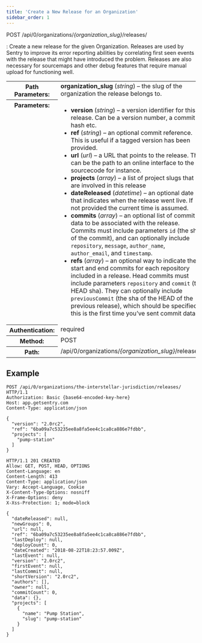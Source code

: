 ```yaml
---
title: 'Create a New Release for an Organization'
sidebar_order: 1
---
```


POST /api/0/organizations/_{organization_slug}_/releases/

: Create a new release for the given Organization. Releases are used by Sentry to improve its error reporting abilities by correlating first seen events with the release that might have introduced the problem. Releases are also necessary for sourcemaps and other debug features that require manual upload for functioning well.

  <table class="table"><tbody valign="top"><tr><th>Path Parameters:</th><td><strong>organization_slug</strong> (<em>string</em>) – the slug of the organization the release belongs to.</td></tr><tr><th>Parameters:</th><td><ul><li><strong>version</strong> (<em>string</em>) – a version identifier for this release. Can be a version number, a commit hash etc.</li><li><strong>ref</strong> (<em>string</em>) – an optional commit reference. This is useful if a tagged version has been provided.</li><li><strong>url</strong> (<em>url</em>) – a URL that points to the release. This can be the path to an online interface to the sourcecode for instance.</li><li><strong>projects</strong> (<em>array</em>) – a list of project slugs that are involved in this release</li><li><strong>dateReleased</strong> (<em>datetime</em>) – an optional date that indicates when the release went live. If not provided the current time is assumed.</li><li><strong>commits</strong> (<em>array</em>) – an optional list of commit data to be associated with the release. Commits must include parameters <code class="docutils literal">id</code> (the sha of the commit), and can optionally include <code class="docutils literal">repository</code>, <code class="docutils literal">message</code>, <code class="docutils literal">author_name</code>, <code class="docutils literal">author_email</code>, and <code class="docutils literal">timestamp</code>.</li><li><strong>refs</strong> (<em>array</em>) – an optional way to indicate the start and end commits for each repository included in a release. Head commits must include parameters <code class="docutils literal">repository</code> and <code class="docutils literal">commit</code> (the HEAD sha). They can optionally include <code class="docutils literal">previousCommit</code> (the sha of the HEAD of the previous release), which should be specified if this is the first time you’ve sent commit data.</li></ul></td></tr><tr><th>Authentication:</th><td>required</td></tr><tr><th>Method:</th><td>POST</td></tr><tr><th>Path:</th><td>/api/0/organizations/<em>{organization_slug}</em>/releases/</td></tr></tbody></table>

## Example

```http
POST /api/0/organizations/the-interstellar-jurisdiction/releases/ HTTP/1.1
Authorization: Basic {base64-encoded-key-here}
Host: app.getsentry.com
Content-Type: application/json

{
  "version": "2.0rc2",
  "ref": "6ba09a7c53235ee8a8fa5ee4c1ca8ca886e7fdbb",
  "projects": [
    "pump-station"
  ]
}
```

```http
HTTP/1.1 201 CREATED
Allow: GET, POST, HEAD, OPTIONS
Content-Language: en
Content-Length: 413
Content-Type: application/json
Vary: Accept-Language, Cookie
X-Content-Type-Options: nosniff
X-Frame-Options: deny
X-Xss-Protection: 1; mode=block

{
  "dateReleased": null,
  "newGroups": 0,
  "url": null,
  "ref": "6ba09a7c53235ee8a8fa5ee4c1ca8ca886e7fdbb",
  "lastDeploy": null,
  "deployCount": 0,
  "dateCreated": "2018-08-22T18:23:57.009Z",
  "lastEvent": null,
  "version": "2.0rc2",
  "firstEvent": null,
  "lastCommit": null,
  "shortVersion": "2.0rc2",
  "authors": [],
  "owner": null,
  "commitCount": 0,
  "data": {},
  "projects": [
    {
      "name": "Pump Station",
      "slug": "pump-station"
    }
  ]
}
```
